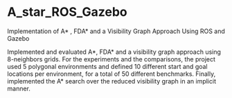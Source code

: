 # A_star_ROS_Gazebo
Implementation of A* , FDA* and a Visibility Graph Approach Using ROS and Gazebo

Implemented and evaluated A*, FDA* and a visibility graph approach using 8-neighbors grids. For the experiments and the comparisons, the project used 5 polygonal environments and defined 10 different start and goal locations per environment, for a total of 50 different benchmarks. Finally, implemented the A* search over the reduced visibility graph in an implicit manner.
